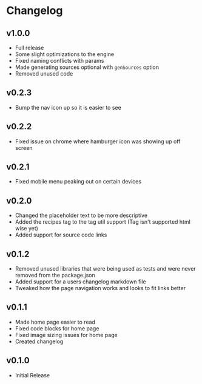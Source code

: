 # Changelog

## v1.0.0

- Full release
- Some slight optimizations to the engine
- Fixed naming conflicts with params
- Made generating sources optional with `genSources` option
- Removed unused code

## v0.2.3

- Bump the nav icon up so it is easier to see

## v0.2.2

- Fixed issue on chrome where hamburger icon was showing up off screen

## v0.2.1

- Fixed mobile menu peaking out on certain devices

## v0.2.0

- Changed the placeholder text to be more descriptive
- Added the recipes tag to the tag util support (Tag isn't supported html wise yet)
- Added support for source code links

## v0.1.2

- Removed unused libraries that were being used as tests and were never removed from the package.json
- Added support for a users changelog markdown file
- Tweaked how the page navigation works and looks to fit links better

## v0.1.1

- Made home page easier to read
- Fixed code blocks for home page
- Fixed image sizing issues for home page
- Created changelog

## v0.1.0

- Initial Release
